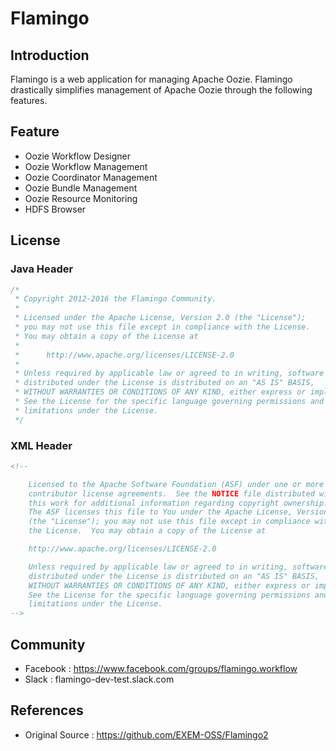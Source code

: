# Flamingo

## Introduction

Flamingo is a web application for managing Apache Oozie.
Flamingo drastically simplifies management of Apache Oozie through the following features.

## Feature

* Oozie Workflow Designer
* Oozie Workflow Management
* Oozie Coordinator Management
* Oozie Bundle Management
* Oozie Resource Monitoring
* HDFS Browser

## License

### Java Header

```java
/*
 * Copyright 2012-2016 the Flamingo Community.
 *
 * Licensed under the Apache License, Version 2.0 (the "License");
 * you may not use this file except in compliance with the License.
 * You may obtain a copy of the License at
 *
 *      http://www.apache.org/licenses/LICENSE-2.0
 *
 * Unless required by applicable law or agreed to in writing, software
 * distributed under the License is distributed on an "AS IS" BASIS,
 * WITHOUT WARRANTIES OR CONDITIONS OF ANY KIND, either express or implied.
 * See the License for the specific language governing permissions and
 * limitations under the License.
 */
```

### XML Header

```xml
<!--

    Licensed to the Apache Software Foundation (ASF) under one or more
    contributor license agreements.  See the NOTICE file distributed with
    this work for additional information regarding copyright ownership.
    The ASF licenses this file to You under the Apache License, Version 2.0
    (the "License"); you may not use this file except in compliance with
    the License.  You may obtain a copy of the License at

    http://www.apache.org/licenses/LICENSE-2.0

    Unless required by applicable law or agreed to in writing, software
    distributed under the License is distributed on an "AS IS" BASIS,
    WITHOUT WARRANTIES OR CONDITIONS OF ANY KIND, either express or implied.
    See the License for the specific language governing permissions and
    limitations under the License.
-->
```

## Community

* Facebook : https://www.facebook.com/groups/flamingo.workflow
* Slack : flamingo-dev-test.slack.com

## References

* Original Source : https://github.com/EXEM-OSS/Flamingo2